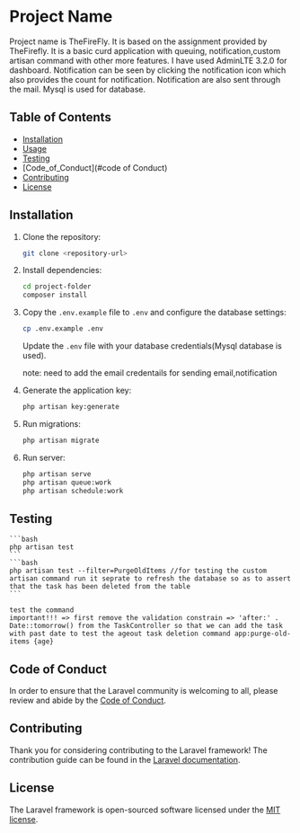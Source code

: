# Project Name

Project name is TheFireFly.
It is based on the assignment provided by TheFirefly.
It is a basic curd application with queuing, notification,custom artisan command with other more features.
I have used AdminLTE 3.2.0 for dashboard.
Notification can be seen by clicking the notification icon which also provides the count for notification.
Notification are also sent through the mail.
Mysql is used for database.

## Table of Contents

-   [Installation](#installation)
-   [Usage](#usage)
-   [Testing](#testing)
-   [Code_of_Conduct](#code of Conduct)
-   [Contributing](#contributing)
-   [License](#license)

## Installation

1. Clone the repository:

    ```bash
    git clone <repository-url>
    ```

2. Install dependencies:

    ```bash
    cd project-folder
    composer install
    ```

3. Copy the `.env.example` file to `.env` and configure the database settings:

    ```bash
    cp .env.example .env
    ```

    Update the `.env` file with your database credentials(Mysql database is used).

    note: need to add the email credentails for sending email,notification

4. Generate the application key:

    ```bash
    php artisan key:generate
    ```

5. Run migrations:

    ```bash
    php artisan migrate
    ```

6. Run server:

    ```bash
    php artisan serve
    php artisan queue:work
    php artisan schedule:work
    ```

## Testing

    ```bash
    php artisan test
    ```
    ```bash
    php artisan test --filter=PurgeOldItems //for testing the custom artisan command run it seprate to refresh the database so as to assert that the task has been deleted from the table
    ```

    test the command
    important!!! => first remove the validation constrain => 'after:' . Date::tomorrow() from the TaskController so that we can add the task with past date to test the ageout task deletion command app:purge-old-items {age}

## Code of Conduct

In order to ensure that the Laravel community is welcoming to all, please review and abide by the [Code of Conduct](https://laravel.com/docs/contributions#code-of-conduct).

## Contributing

Thank you for considering contributing to the Laravel framework! The contribution guide can be found in the [Laravel documentation](https://laravel.com/docs/contributions).

## License

The Laravel framework is open-sourced software licensed under the [MIT license](https://opensource.org/licenses/MIT).
